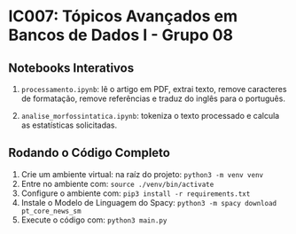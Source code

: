 # IC007: Tópicos Avançados em Bancos de Dados I - Grupo 08

## Notebooks Interativos

1. `processamento.ipynb`: lê o artigo em PDF, extrai texto, remove caracteres de formatação, remove referências e traduz do inglês para o português.

2. `analise_morfossintatica.ipynb`: tokeniza o texto processado e calcula as estatísticas solicitadas.


## Rodando o Código Completo
1. Crie um ambiente virtual: na raíz do projeto: `python3 -m venv venv`
2. Entre no ambiente com: `source ./venv/bin/activate`
3. Configure o ambiente com: `pip3 install -r requirements.txt`
4. Instale o Modelo de Linguagem do Spacy: `python3 -m spacy download pt_core_news_sm`
5. Execute o código com: `python3 main.py`